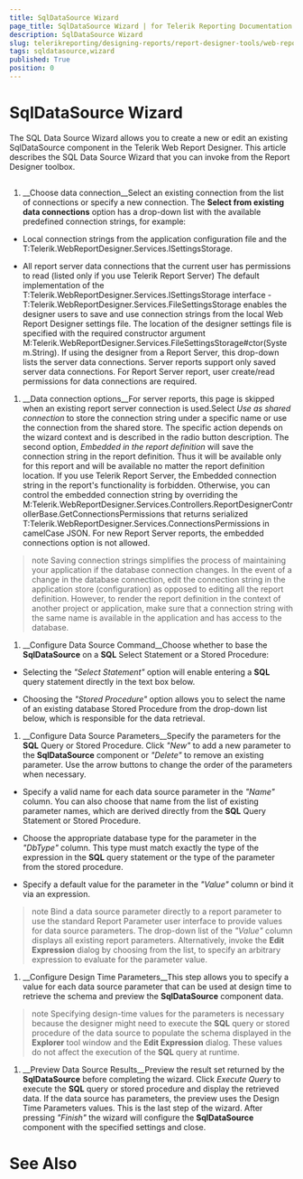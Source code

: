 ```yaml
---
title: SqlDataSource Wizard
page_title: SqlDataSource Wizard | for Telerik Reporting Documentation
description: SqlDataSource Wizard
slug: telerikreporting/designing-reports/report-designer-tools/web-report-designer/tools/sqldatasource-wizard
tags: sqldatasource,wizard
published: True
position: 0
---
```


# SqlDataSource Wizard



The SQL Data Source Wizard allows you to create a new or edit an existing SqlDataSource component in the Telerik Web Report Designer.
        This article describes the SQL Data Source Wizard that you can invoke from the Report Designer toolbox.
      

## 

1. __Choose data connection__Select an existing connection from the list of connections or specify a new connection.
              The __Select from existing data connections__ option has a drop-down list
              with the available predefined connection strings, for example:
            

* Local connection strings from the application configuration file and the
                  T:Telerik.WebReportDesigner.Services.ISettingsStorage.
                

* All report server data connections that the current user has permissions to read (listed only if you use Telerik Report Server)
                The default implementation of the T:Telerik.WebReportDesigner.Services.ISettingsStorage interface
              - T:Telerik.WebReportDesigner.Services.FileSettingsStorage
              enables the designer users to save and use connection strings from the local Web Report Designer settings file.
              The location of the designer settings file is specified with the required constructor argument M:Telerik.WebReportDesigner.Services.FileSettingsStorage#ctor(System.String).
            If using the designer from a Report Server, this drop-down lists the server data connections.
              Server reports support only saved server data connections.
            For Report Server report, user create/read permissions for data connections are required.
            

1. __Data connection options__For server reports, this page is skipped when an existing report server connection is used.Select *Use as shared connection* to store the connection
              string under a specific name or use the connection from the shared store.
              The specific action depends on the wizard context and is described in the radio button description.
              The second option, *Embedded in the report definition* will save the connection string in the
              report definition. Thus it will be available only for this report and will be available no matter the report definition location.
            If you use Telerik Report Server, the Embedded connection string in the report's functionality is forbidden.
              Otherwise, you can control the embedded connection string by overriding the
              M:Telerik.WebReportDesigner.Services.Controllers.ReportDesignerControllerBase.GetConnectionsPermissions
              that returns serialized
              T:Telerik.WebReportDesigner.Services.ConnectionsPermissions
              in camelCase JSON.
            For new Report Server reports, the embedded connections option is not allowed.
            

>note Saving connection strings simplifies the process of maintaining your                application if the database connection changes. In the event of a change in the database connection,                edit the connection string in the application store (configuration) as opposed to editing all the report definition.                However, to render the report definition in the context of another                project or application, make sure that a connection string with the same name is available in the                application and has access to the database.              


1. __Configure Data Source Command__Choose whether to base the __SqlDataSource__ on a __SQL__
              Select Statement or a Stored Procedure:
            

* Selecting the *"Select Statement"* option will enable entering a __SQL__ query statement directly in the text box below.
                

* Choosing the *"Stored Procedure"* option allows you to select the name of an
                  existing database Stored Procedure from the drop-down list below, which is responsible for the data retrieval.
                

1. __Configure Data Source Parameters__Specify the parameters for the __SQL__ Query or Stored Procedure. Click *"New"* to add a new parameter to the __SqlDataSource__ component or
              *"Delete"* to remove an existing parameter. Use the arrow buttons to change the
              order of the parameters when necessary.
            

* Specify a valid name for each data source parameter in the *"Name"* column.
                  You can also choose that name from the list of existing parameter names, which are derived directly from
                  the __SQL__ Query Statement or Stored Procedure.
                

* Choose the appropriate database type for the parameter in the *"DbType"* column.
                  This type must match exactly the type of the expression in the __SQL__ query statement
                  or the type of the parameter from the stored procedure.
                

* Specify a default value for the parameter in the *"Value"* column or bind it via
                  an expression.
                

>note Bind a data source parameter directly to a report parameter to use the standard                Report Parameter user interface to provide values for data source parameters. The drop-down list                of the  *"Value"*  column displays all existing report parameters.                Alternatively, invoke the  __Edit Expression__  dialog by choosing                 *<Expression>*  from the list, to specify an arbitrary                expression to evaluate for the parameter value.              


1. __Configure Design Time Parameters__This step allows you to specify a value for each data source parameter that can be used at design time to
              retrieve the schema and preview the __SqlDataSource__ component data.
            

>note Specifying design-time values for the parameters is necessary because the designer might need to execute the                 __SQL__  query or stored procedure of the data source to populate the schema                displayed in the  __Explorer__  tool window                and the  __Edit Expression__  dialog.                These values do not affect the execution of the  __SQL__  query at                runtime.              


1. __Preview Data Source Results__Preview the result set returned by the __SqlDataSource__ before completing the
              wizard. Click *Execute Query* to execute the __SQL__ query
              or stored procedure and display the retrieved data.
            If the data source has parameters, the preview uses the Design Time Parameters values.
            This is the last step of the wizard. After pressing *"Finish"* the wizard will
              configure the __SqlDataSource__ component with the specified settings and close.
            

# See Also
